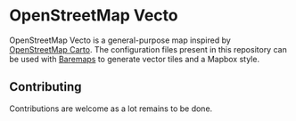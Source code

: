 # OpenStreetMap Vecto

OpenStreetMap Vecto is a general-purpose map inspired by [OpenStreetMap Carto](https://github.com/gravitystorm/openstreetmap-carto).
The configuration files present in this repository can be used with [Baremaps](https://github.com/baremaps/baremaps) to generate vector tiles and a Mapbox style.

## Contributing

Contributions are welcome as a lot remains to be done.